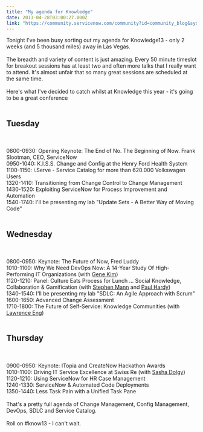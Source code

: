 ```yaml
---
title: "My agenda for Knowledge"
date: 2013-04-28T03:00:27.000Z
link: "https://community.servicenow.com/community?id=community_blog&sys_id=e9ada2a9dbd0dbc01dcaf3231f96198f"
---
```

<p>Tonight I've been busy sorting out my agenda for Knowledge13 - only 2 weeks (and 5 thousand miles) away in Las Vegas.<br /><br />The breadth and variety of content is just amazing. Every 50 minute timeslot for breakout sessions has at least two and often more talks that I really want to attend. It's almost unfair that so many great sessions are scheduled at the same time.<br /><br />Here's what I've decided to catch whilst at Knowledge this year - it's going to be a great conference<br /><br /><h2>Tuesday</h2><br /><br />0800-0930: Opening Keynote: The End of No. The Beginning of Now. Frank Slootman, CEO, ServiceNow<br />0950-1040: K.I.S.S. Change and Config at the Henry Ford Health System<br />1100-1150: i.Serve - Service Catalog for more than 620.000 Volkswagen Users<br />1320-1410: Transitioning from Change Control to Change Management<br />1430-1520: Exploiting ServiceNow for Process Improvement and Automation<br />1540-1740: I'll be presenting my lab "Update Sets - A Better Way of Moving Code"<br /><br /><h2>Wednesday</h2><br /><br />0800-0950: Keynote: The Future of Now, Fred Luddy<br />1010-1100: Why We Need DevOps Now: A 14-Year Study Of High-Performing IT Organizations (with <a title="witter.com/realgenekim" href="https://twitter.com/realgenekim">Gene Kim</a>)<br />1120-1210: Panel: Culture Eats Process for Lunch … Social Knowledge, Collaboration &amp; Gamification (with <a title="witter.com/stephenmann" href="https://twitter.com/stephenmann">Stephen Mann</a> and <a title="witter.com/paulhardyuk" href="https://twitter.com/paulhardyuk">Paul Hardy</a>)<br />1340-1540: I'll be presenting my lab "SDLC: An Agile Approach with Scrum"<br />1600-1650: Advanced Change Assessment<br />1710-1800: The Future of Self-Service: Knowledge Communities (with <a title="witter.com/Lawmune" href="https://twitter.com/Lawmune">Lawrence Eng</a>)<br /><br /><h2>Thursday</h2><br /><br />0900-0950: Keynote: ITopia and CreateNow Hackathon Awards<br />1010-1100: Driving IT Service Excellence at Swiss Re (with <a title="witter.com/sdolgy" href="https://twitter.com/sdolgy">Sasha Dolgy</a>)<br />1120-1210: Using ServiceNow for HR Case Management<br />1240-1330: ServiceNow &amp; Automated Code Deployments<br />1350-1440: Less Task Pain with a Unified Task Pane<br /><br />That's a pretty full agenda of Change Management, Config Management, DevOps, SDLC and Service Catalog.<br /><br />Roll on #know13 - I can't wait.</p>